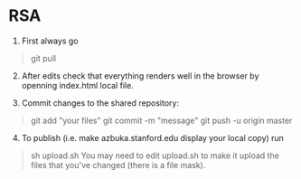 # RSA

1. First always go
> git pull

2. After edits check that everything renders well in the browser by openning index.html local file.

3. Commit changes to the shared repository:
> git add "your files"
> git commit -m "message"
> git push -u origin master

4. To publish (i.e. make azbuka.stanford.edu display your local copy) run
> sh upload.sh
You may need to edit upload.sh to make it upload the files that you've changed (there is a file mask).
